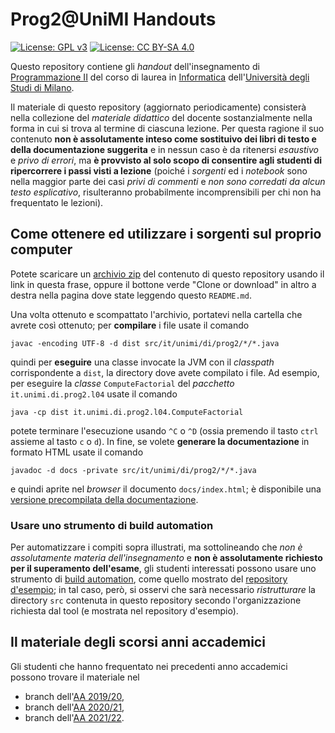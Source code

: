 # Prog2@UniMI Handouts

[![License: GPL v3](https://img.shields.io/badge/License-GPL%20v3-blue.svg)](http://www.gnu.org/licenses/gpl-3.0)
[![License: CC BY-SA 4.0](https://img.shields.io/badge/License-CC%20BY--SA%204.0-blue.svg)](http://creativecommons.org/licenses/by-sa/4.0/)

Questo repository contiene gli *handout* dell'insegnamento di [Programmazione II](https://prog2.di.unimi.it/) del corso di laurea in [Informatica](https://informatica.cdl.unimi.it/it) dell'[Università degli Studi di Milano](http://www.unimi.it/).

Il materiale di questo repository (aggiornato periodicamente) consisterà nella
collezione del *materiale didattico* del docente sostanzialmente nella forma in
cui si trova al termine di ciascuna lezione. Per questa ragione il suo contenuto
**non è assolutamente inteso come sostituivo dei libri di testo e della
documentazione suggerita** e in nessun caso è da ritenersi *esaustivo* e *privo
di errori*, ma **è provvisto al solo scopo di consentire agli studenti di
ripercorrere i passi visti a lezione** (poiché i *sorgenti* ed i *notebook* sono
nella maggior parte dei casi *privi di commenti* e *non sono corredati da alcun
testo esplicativo*, risulteranno probabilmente incomprensibili per chi non ha
frequentato le lezioni).

## Come ottenere ed utilizzare i sorgenti sul proprio computer

Potete scaricare un [archivio
zip](https://github.com/prog2-unimi/handouts/archive/master.zip) del contenuto
di questo repository usando il link in questa frase, oppure il bottone verde
"Clone or download" in altro a destra nella pagina dove state leggendo questo
`README.md`.

Una volta ottenuto e scompattato l'archivio, portatevi nella cartella che avrete
così ottenuto; per **compilare** i file usate il comando

    javac -encoding UTF-8 -d dist src/it/unimi/di/prog2/*/*.java

quindi per **eseguire** una classe invocate la JVM con il *classpath*
corrispondente a `dist`, la directory dove avete compilato i file. Ad esempio,
per eseguire la *classe* `ComputeFactorial` del *pacchetto*
`it.unimi.di.prog2.l04` usate il comando

    java -cp dist it.unimi.di.prog2.l04.ComputeFactorial

potete terminare l'esecuzione usando `^C` o `^D` (ossia premendo il tasto `ctrl`
assieme al tasto `c` o `d`). In fine, se volete **generare la documentazione**
in formato HTML usate il comando

    javadoc -d docs -private src/it/unimi/di/prog2/*/*.java

e quindi aprite nel *browser* il documento `docs/index.html`; è disponibile una
[versione precompilata della documentazione](https://prog2-unimi.github.io/handouts/).

### Usare uno strumento di build automation

Per automatizzare i compiti sopra illustrati, ma sottolineando che *non è
assolutamente materia dell'insegnamento* e **non è assolutamente richiesto per
il superamento dell'esame**, gli studenti interessati possono usare uno
strumento di [build automation](https://en.wikipedia.org/wiki/Build_automation),
come quello mostrato del [repository
d'esempio](https://github.com/prog2-unimi/build-automation-example); in tal
caso, però, si osservi che sarà  necessario *ristrutturare* la directory `src`
contenuta in questo repository secondo l'organizzazione richiesta dal tool (e
mostrata nel repository d'esempio).

## Il materiale degli scorsi anni accademici

Gli studenti che hanno frequentato nei precedenti anno accademici possono
trovare il materiale nel

* branch dell'[AA 2019/20](../../tree/aa1920),
* branch dell'[AA 2020/21](../../tree/aa2021),
* branch dell'[AA 2021/22](../../tree/aa2122).